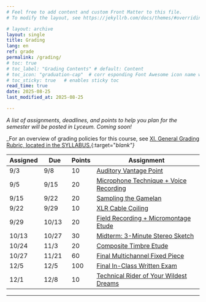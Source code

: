 ```yaml
---
# Feel free to add content and custom Front Matter to this file.
# To modify the layout, see https://jekyllrb.com/docs/themes/#overriding-theme-defaults

# layout: archive   
layout: single   
title: Grading   
lang: en   
ref: grade  
permalink: /grading/   
# toc: true  
# toc_label: "Grading Contents" # default: Content
# toc_icon: "graduation-cap"  # corr esponding Font Awesome icon name without the "fa" prefix
# toc_sticky: true   # enables sticky toc  
read_time: true  
date: 2025-08-25   
last_modified_at: 2025-08-25  

---
```


_A list of assignments, deadlines, and points to help you plan for the semester will be posted in Lyceum. Coming soon!_  
   
_For an overview of grading policies for this course, see [XI. General Grading Rubric, located in the SYLLABUS.](/MUS218A-Soundscapes-FA2025/#6-general-grading-rubric){:target="_blank"}_  

<div class="schedulingtable">
<table>
<colgroup>
  <col width="10%" />
  <col width="15%" />
  <col width="5%" />
  <col width="65%" />
</colgroup>
<thead>
<tr class="header">
  <th>Assigned</th>
  <th>Due</th>
  <th>Points</th>
  <th>Assignment</th>
</tr>
</thead>
<tbody>

<tr>
  <td markdown="span">9/3</td>
  <td markdown="span">9/8</td>
  <td markdown="span">10</td>
  <td markdown="span"><a href="/MUS218A-Soundscapes-FA2025/assignments/auditory-vantage-point/" target="_blank">Auditory Vantage Point</a></td>
</tr>

<tr>
  <td markdown="span">9/5</td>
  <td markdown="span">9/15</td>
  <td markdown="span">20</td>
  <td markdown="span"><a href="/MUS218A-Soundscapes-FA2025/assignments/mic-technique/" target="_blank">Microphone Technique + Voice Recording</a></td>
</tr>

<tr>
  <td markdown="span">9/15</td>
  <td markdown="span">9/22</td>
  <td markdown="span">20</td>
  <td markdown="span"><a href="/MUS218A-Soundscapes-FA2025/assigments/sampling-gamlean/" target="_blank">Sampling the Gamelan</a></td>
</tr>

<tr>
  <td markdown="span">9/22</td>
  <td markdown="span">9/29</td>
  <td markdown="span">10</td>
  <td markdown="span"><a href="/MUS218A-Soundscapes-FA2025/assignments/xlr-cable-coiling/" target="_blank">XLR Cable Coiling</a></td>
</tr>

<tr>
  <td markdown="span">9/29</td>
  <td markdown="span">10/13</td>
  <td markdown="span">20</td>
  <td markdown="span"><a href="/MUS218A-Soundscapes-FA2025/assignments/micromontage-field-recording-etude/" target="_blank">Field Recording + Micromontage Etude</a></td>
</tr>

<tr>
  <td markdown="span">10/13</td>
  <td markdown="span">10/27</td>
  <td markdown="span">30</td>
  <td markdown="span"><a href="/MUS218A-Soundscapes-FA2025/assignments/midterm/" target="_blank">Midterm: 3-Minute Stereo Sketch</a></td>
</tr>

<tr>
  <td markdown="span">10/24</td>
  <td markdown="span">11/3</td>
  <td markdown="span">20</td>
  <td markdown="span"><a href="/MUS218A-Soundscapes-FA2025/assignments/composite-timbre-etude/" target="_blank">Composite Timbre Etude</a></td>
</tr>

<tr>
  <td markdown="span">10/27</td>
  <td markdown="span">11/21</td>
  <td markdown="span">60</td>
  <td markdown="span"><a href="/MUS218A-Soundscapes-FA2025/assignments/final-multichannel-fixed-piece/" target="_blank">Final Multichannel Fixed Piece</a></td>
</tr>

<tr>
  <td markdown="span">12/5</td>
  <td markdown="span">12/5</td>
  <td markdown="span">100</td>
  <td markdown="span"><a href="/MUS218A-Soundscapes-FA2025/assignments/final-exam/" target="_blank">Final In-Class Written Exam</a></td>
</tr>

<tr>
  <td markdown="span">12/1</td>
  <td markdown="span">12/8</td>
  <td markdown="span">10</td>
  <td markdown="span"><a href="/MUS218A-Soundscapes-FA2025/assignments/tech-rider/" target="_blank">Technical Rider of Your Wildest Dreams</a></td>
</tr>

</tbody>
</table>
</div>

* * *     

<!-- **`190 Total Points`** in _Lab Assignments_  
<p style="color:Tomato;"><b><i>55.88% of your Course Grade</i></b></p>  

### II. Participation  

* 15 classes  
* 10 points/each  

* * *

**`150 Total Points`** in _Participation Scores_  
<p style="color:Tomato;"><b><i>44.12% of your Course Grade</i></b></p>  

* * *

### III. Altogether, thats...

**`340 Total Points`** for the course as a whole. -->
